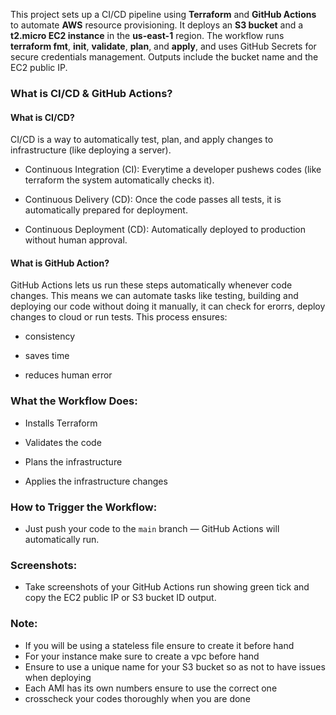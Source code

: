 This project sets up a CI/CD pipeline using **Terraform** and **GitHub Actions** to automate **AWS** resource provisioning. It deploys an **S3 bucket** and a **t2.micro EC2 instance** in the **us-east-1** region. The workflow runs **terraform fmt**, **init**, **validate**, **plan**, and **apply**, and uses GitHub Secrets for secure credentials management. Outputs include the bucket name and the EC2 public IP.

### What is CI/CD & GitHub Actions?

#### What is CI/CD?

CI/CD is a way to automatically test, plan, and apply changes to infrastructure (like deploying a server).

- Continuous Integration (CI): Everytime a developer pushews codes (like terraform the system automatically checks it).

- Continuous Delivery (CD): Once the code passes all tests, it is automatically prepared for deployment.

- Continuous Deployment (CD): Automatically deployed to production without human approval.

#### What is GitHub Action?

GitHub Actions lets us run these steps automatically whenever code changes. This means we can automate tasks like testing, building and deploying our code without doing it manually, it can check for erorrs, deploy changes to cloud or run tests. This process ensures:

- consistency

- saves time

- reduces human error

### What the Workflow Does:

- Installs Terraform

- Validates the code

- Plans the infrastructure

- Applies the infrastructure changes

### How to Trigger the Workflow:

- Just push your code to the `main` branch — GitHub Actions will automatically run.

### Screenshots:

- Take screenshots of your GitHub Actions run showing green tick and copy the EC2 public IP or S3 bucket ID output.

### Note:
- If you will be using a stateless file ensure to create it before hand
- For your instance make sure to create a vpc before hand
- Ensure to use a unique name for your S3 bucket so as not to have issues when deploying
- Each AMI has its own numbers ensure to use the correct one
- crosscheck your codes thoroughly when you are done


